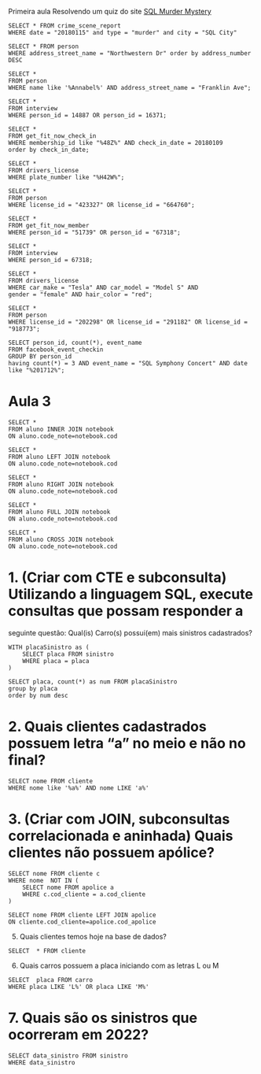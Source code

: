 Primeira aula Resolvendo um quiz do site [SQL Murder Mystery ](https://mystery.knightlab.com/)
```
SELECT * FROM crime_scene_report
WHERE date = "20180115" and type = "murder" and city = "SQL City"

SELECT * FROM person
WHERE address_street_name = "Northwestern Dr" order by address_number DESC

SELECT *
FROM person
WHERE name like '%Annabel%' AND address_street_name = "Franklin Ave";

SELECT *
FROM interview
WHERE person_id = 14887 OR person_id = 16371;

SELECT *
FROM get_fit_now_check_in 
WHERE membership_id like "%48Z%" AND check_in_date = 20180109 
order by check_in_date;

SELECT *
FROM drivers_license
WHERE plate_number like "%H42W%";

SELECT *
FROM person
WHERE license_id = "423327" OR license_id = "664760";

SELECT *
FROM get_fit_now_member
WHERE person_id = "51739" OR person_id = "67318";

SELECT *
FROM interview
WHERE person_id = 67318;

SELECT *
FROM drivers_license
WHERE car_make = "Tesla" AND car_model = "Model S" AND 
gender = "female" AND hair_color = "red";

SELECT *
FROM person
WHERE license_id = "202298" OR license_id = "291182" OR license_id = "918773";

SELECT person_id, count(*), event_name
FROM facebook_event_checkin 
GROUP BY person_id
having count(*) = 3 AND event_name = "SQL Symphony Concert" AND date like "%201712%";

```
# Aula 3 
```
SELECT * 
FROM aluno INNER JOIN notebook
ON aluno.code_note=notebook.cod

SELECT * 
FROM aluno LEFT JOIN notebook
ON aluno.code_note=notebook.cod

SELECT * 
FROM aluno RIGHT JOIN notebook
ON aluno.code_note=notebook.cod

SELECT * 
FROM aluno FULL JOIN notebook
ON aluno.code_note=notebook.cod

SELECT * 
FROM aluno CROSS JOIN notebook
ON aluno.code_note=notebook.cod

```

# 1. (Criar com CTE e subconsulta) Utilizando a linguagem SQL, execute consultas que possam responder a
seguinte questão: Qual(is) Carro(s) possui(em) mais sinistros cadastrados?

```
WITH placaSinistro as (
	SELECT placa FROM sinistro
	WHERE placa = placa
)

SELECT placa, count(*) as num FROM placaSinistro
group by placa
order by num desc

```
# 2. Quais clientes cadastrados possuem letra “a” no meio e não no final? 
```
SELECT nome FROM cliente
WHERE nome like '%a%' AND nome LIKE 'a%'
```
# 3. (Criar com JOIN, subconsultas correlacionada e aninhada) Quais clientes não possuem apólice?
```
SELECT nome FROM cliente c
WHERE nome  NOT IN (
	SELECT nome FROM apolice a
	WHERE c.cod_cliente = a.cod_cliente
)

SELECT nome FROM cliente LEFT JOIN apolice
ON cliente.cod_cliente=apolice.cod_apolice
```


5. Quais clientes temos hoje na base de dados?
```
SELECT  * FROM cliente
```
6. Quais carros possuem a placa iniciando com as letras L ou M
```
SELECT  placa FROM carro
WHERE placa LIKE 'L%' OR placa LIKE 'M%'
```
# 7. Quais são os sinistros que ocorreram em 2022?
```
SELECT data_sinistro FROM sinistro
WHERE data_sinistro 
```
